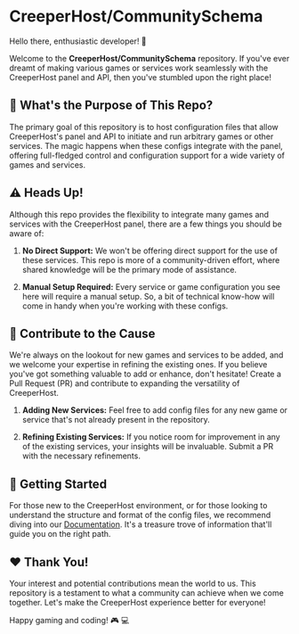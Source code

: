 # CreeperHost/CommunitySchema

Hello there, enthusiastic developer! :wave:

Welcome to the **CreeperHost/CommunitySchema** repository. If you've ever dreamt of making various games or services work seamlessly with the CreeperHost panel and API, then you've stumbled upon the right place!

## :rocket: What's the Purpose of This Repo?

The primary goal of this repository is to host configuration files that allow CreeperHost's panel and API to initiate and run arbitrary games or other services. The magic happens when these configs integrate with the panel, offering full-fledged control and configuration support for a wide variety of games and services.

## :warning: Heads Up!

Although this repo provides the flexibility to integrate many games and services with the CreeperHost panel, there are a few things you should be aware of:

1. **No Direct Support:** We won't be offering direct support for the use of these services. This repo is more of a community-driven effort, where shared knowledge will be the primary mode of assistance.
   
2. **Manual Setup Required:** Every service or game configuration you see here will require a manual setup. So, a bit of technical know-how will come in handy when you're working with these configs.

## :handshake: Contribute to the Cause

We're always on the lookout for new games and services to be added, and we welcome your expertise in refining the existing ones. If you believe you've got something valuable to add or enhance, don't hesitate! Create a Pull Request (PR) and contribute to expanding the versatility of CreeperHost.

1. **Adding New Services:** Feel free to add config files for any new game or service that's not already present in the repository.
   
2. **Refining Existing Services:** If you notice room for improvement in any of the existing services, your insights will be invaluable. Submit a PR with the necessary refinements.

## :book: Getting Started

For those new to the CreeperHost environment, or for those looking to understand the structure and format of the config files, we recommend diving into our [Documentation](https://www.creeperhost.net/wiki/books/creeperpanel/page/adding-a-custom-service-to-the-panel). It's a treasure trove of information that'll guide you on the right path.

## :heart: Thank You!

Your interest and potential contributions mean the world to us. This repository is a testament to what a community can achieve when we come together. Let's make the CreeperHost experience better for everyone!

Happy gaming and coding! :video_game: :computer:

